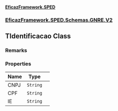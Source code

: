#### [EficazFramework.SPED](EficazFrameworkSPED.md 'EficazFramework SPED')
### [EficazFramework.SPED.Schemas.GNRE.V2](EficazFramework.SPED.Schemas.GNRE.V2.md 'EficazFramework.SPED.Schemas.GNRE.V2')

## TIdentificacao Class

### Remarks
### Properties

| Name | Type | |
| :--- | :---: | :--- |
| CNPJ | `String` |  |
| CPF | `String` |  |
| IE | `String` |  |
